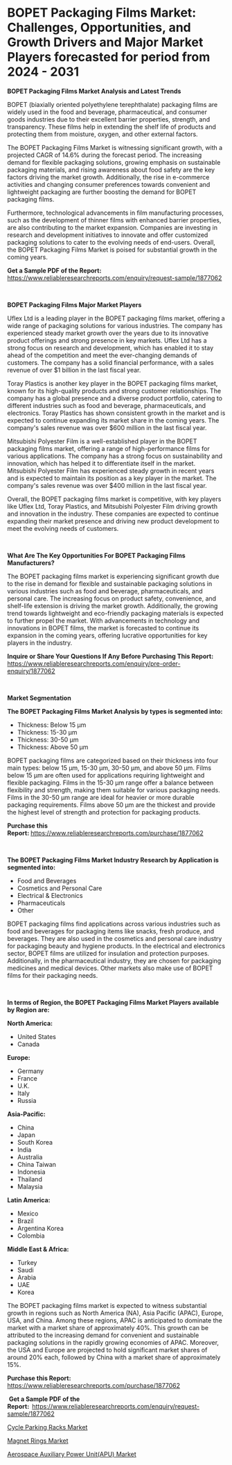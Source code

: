 <p><h1>BOPET Packaging Films Market: Challenges, Opportunities, and Growth Drivers and Major Market Players forecasted for period from 2024 - 2031</h1></p><p><strong>BOPET Packaging Films Market Analysis and Latest Trends</strong></p>
<p><p>BOPET (biaxially oriented polyethylene terephthalate) packaging films are widely used in the food and beverage, pharmaceutical, and consumer goods industries due to their excellent barrier properties, strength, and transparency. These films help in extending the shelf life of products and protecting them from moisture, oxygen, and other external factors.</p><p>The BOPET Packaging Films Market is witnessing significant growth, with a projected CAGR of 14.6% during the forecast period. The increasing demand for flexible packaging solutions, growing emphasis on sustainable packaging materials, and rising awareness about food safety are the key factors driving the market growth. Additionally, the rise in e-commerce activities and changing consumer preferences towards convenient and lightweight packaging are further boosting the demand for BOPET packaging films.</p><p>Furthermore, technological advancements in film manufacturing processes, such as the development of thinner films with enhanced barrier properties, are also contributing to the market expansion. Companies are investing in research and development initiatives to innovate and offer customized packaging solutions to cater to the evolving needs of end-users. Overall, the BOPET Packaging Films Market is poised for substantial growth in the coming years.</p></p>
<p><strong>Get a Sample PDF of the Report:&nbsp;</strong> <a href="https://www.reliableresearchreports.com/enquiry/request-sample/1877062">https://www.reliableresearchreports.com/enquiry/request-sample/1877062</a></p>
<p>&nbsp;</p>
<p><strong>BOPET Packaging Films Major Market Players</strong></p>
<p><p>Uflex Ltd is a leading player in the BOPET packaging films market, offering a wide range of packaging solutions for various industries. The company has experienced steady market growth over the years due to its innovative product offerings and strong presence in key markets. Uflex Ltd has a strong focus on research and development, which has enabled it to stay ahead of the competition and meet the ever-changing demands of customers. The company has a solid financial performance, with a sales revenue of over $1 billion in the last fiscal year. </p><p>Toray Plastics is another key player in the BOPET packaging films market, known for its high-quality products and strong customer relationships. The company has a global presence and a diverse product portfolio, catering to different industries such as food and beverage, pharmaceuticals, and electronics. Toray Plastics has shown consistent growth in the market and is expected to continue expanding its market share in the coming years. The company's sales revenue was over $600 million in the last fiscal year.</p><p>Mitsubishi Polyester Film is a well-established player in the BOPET packaging films market, offering a range of high-performance films for various applications. The company has a strong focus on sustainability and innovation, which has helped it to differentiate itself in the market. Mitsubishi Polyester Film has experienced steady growth in recent years and is expected to maintain its position as a key player in the market. The company's sales revenue was over $400 million in the last fiscal year. </p><p>Overall, the BOPET packaging films market is competitive, with key players like Uflex Ltd, Toray Plastics, and Mitsubishi Polyester Film driving growth and innovation in the industry. These companies are expected to continue expanding their market presence and driving new product development to meet the evolving needs of customers.</p></p>
<p>&nbsp;</p>
<p><strong>What Are The Key Opportunities For BOPET Packaging Films Manufacturers?</strong></p>
<p><p>The BOPET packaging films market is experiencing significant growth due to the rise in demand for flexible and sustainable packaging solutions in various industries such as food and beverage, pharmaceuticals, and personal care. The increasing focus on product safety, convenience, and shelf-life extension is driving the market growth. Additionally, the growing trend towards lightweight and eco-friendly packaging materials is expected to further propel the market. With advancements in technology and innovations in BOPET films, the market is forecasted to continue its expansion in the coming years, offering lucrative opportunities for key players in the industry.</p></p>
<p><strong>Inquire or Share Your Questions If Any Before Purchasing This Report:</strong> <a href="https://www.reliableresearchreports.com/enquiry/pre-order-enquiry/1877062">https://www.reliableresearchreports.com/enquiry/pre-order-enquiry/1877062</a></p>
<p>&nbsp;</p>
<p><strong>Market Segmentation</strong></p>
<p><strong>The BOPET Packaging Films Market Analysis by types is segmented into:</strong></p>
<p><ul><li>Thickness: Below 15 μm</li><li>Thickness: 15-30 μm</li><li>Thickness: 30-50 μm</li><li>Thickness: Above 50 μm</li></ul></p>
<p><p>BOPET packaging films are categorized based on their thickness into four main types: below 15 μm, 15-30 μm, 30-50 μm, and above 50 μm. Films below 15 μm are often used for applications requiring lightweight and flexible packaging. Films in the 15-30 μm range offer a balance between flexibility and strength, making them suitable for various packaging needs. Films in the 30-50 μm range are ideal for heavier or more durable packaging requirements. Films above 50 μm are the thickest and provide the highest level of strength and protection for packaging products.</p></p>
<p><strong>Purchase this Report:&nbsp;</strong><a href="https://www.reliableresearchreports.com/purchase/1877062">https://www.reliableresearchreports.com/purchase/1877062</a></p>
<p>&nbsp;</p>
<p><strong>The BOPET Packaging Films Market Industry Research by Application is segmented into:</strong></p>
<p><ul><li>Food and Beverages</li><li>Cosmetics and Personal Care</li><li>Electrical & Electronics</li><li>Pharmaceuticals</li><li>Other</li></ul></p>
<p><p>BOPET packaging films find applications across various industries such as food and beverages for packaging items like snacks, fresh produce, and beverages. They are also used in the cosmetics and personal care industry for packaging beauty and hygiene products. In the electrical and electronics sector, BOPET films are utilized for insulation and protection purposes. Additionally, in the pharmaceutical industry, they are chosen for packaging medicines and medical devices. Other markets also make use of BOPET films for their packaging needs.</p></p>
<p>&nbsp;</p>
<p><strong>In terms of Region, the BOPET Packaging Films Market Players available by Region are:</strong></p>
<p>
    <p> <strong> North America: </strong>
        <ul>
            <li>United States</li>
            <li>Canada</li>
        </ul>
        </p> 
    <p> <strong> Europe: </strong>
        <ul>
            <li>Germany</li>
            <li>France</li>
            <li>U.K.</li>
            <li>Italy</li>
            <li>Russia</li>
        </ul>
        </p> 
    <p> <strong> Asia-Pacific: </strong>
        <ul>
            <li>China</li>
            <li>Japan</li>
            <li>South Korea</li>
            <li>India</li>
            <li>Australia</li>
            <li>China Taiwan</li>
            <li>Indonesia</li>
            <li>Thailand</li>
            <li>Malaysia</li>
        </ul>
        </p> 
    <p> <strong> Latin America: </strong>
        <ul>
            <li>Mexico</li>
            <li>Brazil</li>
            <li>Argentina Korea</li>
            <li>Colombia</li>
        </ul>
        </p> 
    <p> <strong> Middle East & Africa: </strong>
        <ul>
            <li>Turkey</li>
            <li>Saudi</li>
            <li>Arabia</li>
            <li>UAE</li>
            <li>Korea</li>
        </ul>
    </p>
    </p>
<p><p>The BOPET packaging films market is expected to witness substantial growth in regions such as North America (NA), Asia Pacific (APAC), Europe, USA, and China. Among these regions, APAC is anticipated to dominate the market with a market share of approximately 40%. This growth can be attributed to the increasing demand for convenient and sustainable packaging solutions in the rapidly growing economies of APAC. Moreover, the USA and Europe are projected to hold significant market shares of around 20% each, followed by China with a market share of approximately 15%.</p></p>
<p><strong>Purchase this Report: </strong><a href="https://www.reliableresearchreports.com/purchase/1877062">https://www.reliableresearchreports.com/purchase/1877062</a></p>
<p>&nbsp;<strong>Get a Sample PDF of the Report:&nbsp;&nbsp;</strong><a href="https://www.reliableresearchreports.com/enquiry/request-sample/1877062">https://www.reliableresearchreports.com/enquiry/request-sample/1877062</a></p>
<p><strong></strong></p>
<p><p><a href="https://view.publitas.com/reportprime-1/global-cycle-parking-racks-market-size-and-market-trends-insights-and-projections-from-2023-to-2030/">Cycle Parking Racks Market</a></p><p><a href="https://github.com/Sinjinluong3e0awx2m195k76/Market-Research-Report-List-1/blob/main/magnet-rings-market.md">Magnet Rings Market</a></p><p><a href="https://view.publitas.com/reportprime-1/aerospace-auxiliary-power-unit-apu-market-research-report-provides-thorough-industry-overview-which-offers-an-in-depth-analysis-of-product-trends-and-new-market-divisions/">Aerospace Auxiliary Power Unit(APU) Market</a></p></p>